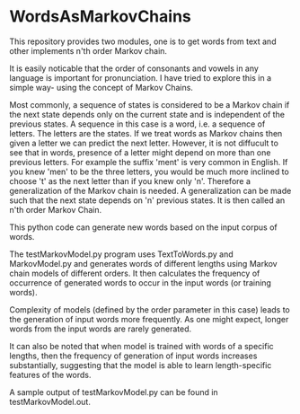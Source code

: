 # WordsAsMarkovChains

This repository provides two modules, one is to get words from text and other implements n'th order Markov chain.

It is easily noticable that the order of consonants and vowels in any language is important for pronunciation.
I have tried to explore this in a simple way- using the concept of Markov Chains.

Most commonly, a sequence of states is considered to be a Markov chain if the next state depends only on the current state and is independent of the previous states.
A sequence in this case is a word, i.e. a sequence of letters. The letters are the states. If we treat words as Markov chains then given a letter we can predict the next letter.
However, it is not diffucult to see that in words, presence of a letter might depend on more than one previous letters. For example the suffix 'ment' is very common in English. If you knew 'men' to be the three letters, you would be much more inclined to choose 't' as the next letter than if you knew only 'n'.
Therefore a generalization of the Markov chain is needed. A generalization can be made such that the next state depends on 'n' previous states. It is then called an n'th order Markov Chain.

This python code can generate new words based on the input corpus of words.

The testMarkovModel.py program uses TextToWords.py and MarkovModel.py and generates words of different lengths using Markov chain models of different orders. It then calculates the frequency of occurrence of generated words to occur in the input words (or training words).

Complexity of models (defined by the order parameter in this case) leads to the generation of input words more frequently. As one might expect, longer words from the input words are rarely generated.

It can also be noted that when model is trained with words of a specific lengths, then the frequency of generation of input words increases substantially, suggesting that the model is able to learn length-specific features of the words.

A sample output of testMarkovModel.py can be found in testMarkovModel.out.
